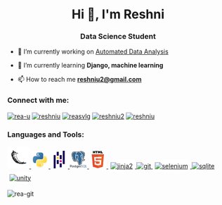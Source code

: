 <h1 align="center">Hi 👋, I'm Reshni</h1>
<h3 align="center">Data Science Student</h3>

- 🔭 I’m currently working on [Automated Data Analysis](https://github.com/rea-git/auto-data-analyze-report)

- 🌱 I’m currently learning **Django, machine learning**

- 📫 How to reach me **reshniu2@gmail.com**

<h3 align="left">Connect with me:</h3>
<p align="left">
<a href="https://linkedin.com/in/rea-u" target="blank"><img align="center" src="https://raw.githubusercontent.com/rahuldkjain/github-profile-readme-generator/master/src/images/icons/Social/linked-in-alt.svg" alt="rea-u" height="30" width="40" /></a>
<a href="https://kaggle.com/reshniu" target="blank"><img align="center" src="https://raw.githubusercontent.com/rahuldkjain/github-profile-readme-generator/master/src/images/icons/Social/kaggle.svg" alt="reshniu" height="30" width="40" /></a>
<a href="https://www.youtube.com/c/reasvlg" target="blank"><img align="center" src="https://raw.githubusercontent.com/rahuldkjain/github-profile-readme-generator/master/src/images/icons/Social/youtube.svg" alt="reasvlg" height="30" width="40" /></a>
<a href="https://www.hackerrank.com/reshniu2" target="blank"><img align="center" src="https://raw.githubusercontent.com/rahuldkjain/github-profile-readme-generator/master/src/images/icons/Social/hackerrank.svg" alt="reshniu2" height="30" width="40" /></a>
<a href="https://www.leetcode.com/reshniu" target="blank"><img align="center" src="https://raw.githubusercontent.com/rahuldkjain/github-profile-readme-generator/master/src/images/icons/Social/leet-code.svg" alt="reshniu" height="30" width="40" /></a>
</p>

<h3 align="left">Languages and Tools:</h3>
<p align="left">
  <!-- Flask -->
  <a href="https://flask.palletsprojects.com/" target="_blank" rel="noreferrer">
    <img src="https://raw.githubusercontent.com/devicons/devicon/master/icons/flask/flask-original.svg" alt="flask" width="40" height="40" style="background-color:white; padding:5px; border-radius:6px;"/>
  </a>
  <!-- Python -->
  <a href="https://www.python.org" target="_blank" rel="noreferrer">
    <img src="https://raw.githubusercontent.com/devicons/devicon/master/icons/python/python-original.svg" alt="python" width="40" height="40"/>
  </a>
  <!-- Pandas -->
  <a href="https://pandas.pydata.org/" target="_blank" rel="noreferrer">
    <img src="https://raw.githubusercontent.com/devicons/devicon/master/icons/pandas/pandas-original.svg" alt="pandas" width="40" height="40"/>
  </a>
  <!-- PostgreSQL -->
  <a href="https://www.postgresql.org" target="_blank" rel="noreferrer">
    <img src="https://raw.githubusercontent.com/devicons/devicon/master/icons/postgresql/postgresql-original-wordmark.svg" alt="postgresql" width="40" height="40"/>
  </a>
  <!-- HTML -->
  <a href="https://www.w3.org/html/" target="_blank" rel="noreferrer">
    <img src="https://raw.githubusercontent.com/devicons/devicon/master/icons/html5/html5-original-wordmark.svg" alt="html5" width="40" height="40"/>
  </a>
  <!-- Jinja2 -->
  <a href="https://jinja.palletsprojects.com/" target="_blank" rel="noreferrer">
    <img src="https://jinja.palletsprojects.com/en/stable/_images/jinja-name.svg" alt="jinja2" width="40" height="40" style="background-color:white; padding:5px; border-radius:6px;"/>
  </a>
  <!-- Git -->
  <a href="https://git-scm.com/" target="_blank" rel="noreferrer">
    <img src="https://www.vectorlogo.zone/logos/git-scm/git-scm-icon.svg" alt="git" width="40" height="40"/>
  </a>
  <!-- Selenium -->
<a href="https://www.selenium.dev/" target="_blank" rel="noreferrer">
  <img src="https://upload.wikimedia.org/wikipedia/commons/9/9f/Selenium_logo.svg" alt="selenium" width="40" height="40" style="background-color:white; padding:5px; border-radius:6px;"/>
</a>
  <!-- SQLite -->
  <a href="https://www.sqlite.org/" target="_blank" rel="noreferrer">
    <img src="https://www.vectorlogo.zone/logos/sqlite/sqlite-icon.svg" alt="sqlite" width="40" height="40"/>
  </a>
  <!-- Unity -->
  <a href="https://unity.com/" target="_blank" rel="noreferrer">
    <img src="https://www.vectorlogo.zone/logos/unity3d/unity3d-icon.svg" alt="unity" width="40" height="40" style="background-color:white; padding:5px; border-radius:6px;"/>
  </a>
</p>

<p><img align="left" src="https://github-readme-stats.vercel.app/api/top-langs?username=rea-git&show_icons=true&locale=en&layout=compact" alt="rea-git" /></p>


